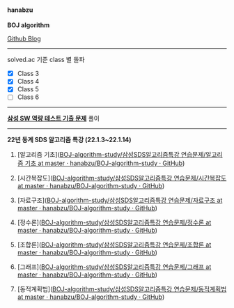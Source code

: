#### hanabzu

**BOJ algorithm**

[Github Blog](https://hanabzu.github.io/)

---

solved.ac 기준 class 별 돌파

- [x] Class 3 
- [x] Class 4 
- [x] Class 5
- [ ] Class 6

---

**[삼성 SW 역량 테스트 기출 문제](https://www.acmicpc.net/workbook/view/1152)** 풀이

---

**22년 동계 SDS 알고리즘 특강 (22.1.3~22.1.14)**

1. [알고리즘 기초]([BOJ-algorithm-study/삼성SDS알고리즘특강 연습문제/알고리즘 기초 at master · hanabzu/BOJ-algorithm-study · GitHub](https://github.com/hanabzu/BOJ-algorithm-study/tree/master/%EC%82%BC%EC%84%B1SDS%EC%95%8C%EA%B3%A0%EB%A6%AC%EC%A6%98%ED%8A%B9%EA%B0%95%20%EC%97%B0%EC%8A%B5%EB%AC%B8%EC%A0%9C/%EC%95%8C%EA%B3%A0%EB%A6%AC%EC%A6%98%20%EA%B8%B0%EC%B4%88))

2. [시간복잡도]([BOJ-algorithm-study/삼성SDS알고리즘특강 연습문제/시간복잡도 at master · hanabzu/BOJ-algorithm-study · GitHub](https://github.com/hanabzu/BOJ-algorithm-study/tree/master/%EC%82%BC%EC%84%B1SDS%EC%95%8C%EA%B3%A0%EB%A6%AC%EC%A6%98%ED%8A%B9%EA%B0%95%20%EC%97%B0%EC%8A%B5%EB%AC%B8%EC%A0%9C/%EC%8B%9C%EA%B0%84%EB%B3%B5%EC%9E%A1%EB%8F%84))

3. [자료구조]([BOJ-algorithm-study/삼성SDS알고리즘특강 연습문제/자료구조 at master · hanabzu/BOJ-algorithm-study · GitHub](https://github.com/hanabzu/BOJ-algorithm-study/tree/master/%EC%82%BC%EC%84%B1SDS%EC%95%8C%EA%B3%A0%EB%A6%AC%EC%A6%98%ED%8A%B9%EA%B0%95%20%EC%97%B0%EC%8A%B5%EB%AC%B8%EC%A0%9C/%EC%9E%90%EB%A3%8C%EA%B5%AC%EC%A1%B0))

4. [정수론]([BOJ-algorithm-study/삼성SDS알고리즘특강 연습문제/정수론 at master · hanabzu/BOJ-algorithm-study · GitHub](https://github.com/hanabzu/BOJ-algorithm-study/tree/master/%EC%82%BC%EC%84%B1SDS%EC%95%8C%EA%B3%A0%EB%A6%AC%EC%A6%98%ED%8A%B9%EA%B0%95%20%EC%97%B0%EC%8A%B5%EB%AC%B8%EC%A0%9C/%EC%A0%95%EC%88%98%EB%A1%A0))

5. [조합론]([BOJ-algorithm-study/삼성SDS알고리즘특강 연습문제/조합론 at master · hanabzu/BOJ-algorithm-study · GitHub](https://github.com/hanabzu/BOJ-algorithm-study/tree/master/%EC%82%BC%EC%84%B1SDS%EC%95%8C%EA%B3%A0%EB%A6%AC%EC%A6%98%ED%8A%B9%EA%B0%95%20%EC%97%B0%EC%8A%B5%EB%AC%B8%EC%A0%9C/%EC%A1%B0%ED%95%A9%EB%A1%A0))

6. [그래프]([BOJ-algorithm-study/삼성SDS알고리즘특강 연습문제/그래프 at master · hanabzu/BOJ-algorithm-study · GitHub](https://github.com/hanabzu/BOJ-algorithm-study/tree/master/%EC%82%BC%EC%84%B1SDS%EC%95%8C%EA%B3%A0%EB%A6%AC%EC%A6%98%ED%8A%B9%EA%B0%95%20%EC%97%B0%EC%8A%B5%EB%AC%B8%EC%A0%9C/%EA%B7%B8%EB%9E%98%ED%94%84))

7. [동적계획법]([BOJ-algorithm-study/삼성SDS알고리즘특강 연습문제/동적계획법 at master · hanabzu/BOJ-algorithm-study · GitHub](https://github.com/hanabzu/BOJ-algorithm-study/tree/master/%EC%82%BC%EC%84%B1SDS%EC%95%8C%EA%B3%A0%EB%A6%AC%EC%A6%98%ED%8A%B9%EA%B0%95%20%EC%97%B0%EC%8A%B5%EB%AC%B8%EC%A0%9C/%EB%8F%99%EC%A0%81%EA%B3%84%ED%9A%8D%EB%B2%95))